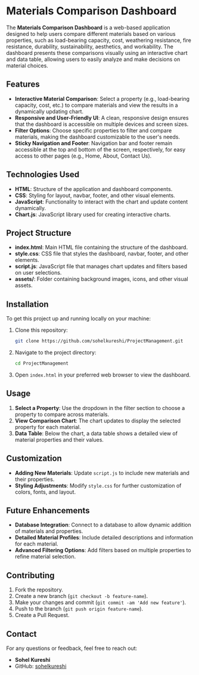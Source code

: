 # Materials Comparison Dashboard

The **Materials Comparison Dashboard** is a web-based application designed to help users compare different materials based on various properties, such as load-bearing capacity, cost, weathering resistance, fire resistance, durability, sustainability, aesthetics, and workability. The dashboard presents these comparisons visually using an interactive chart and data table, allowing users to easily analyze and make decisions on material choices.

## Features

- **Interactive Material Comparison**: Select a property (e.g., load-bearing capacity, cost, etc.) to compare materials and view the results in a dynamically updating chart.
- **Responsive and User-Friendly UI**: A clean, responsive design ensures that the dashboard is accessible on multiple devices and screen sizes.
- **Filter Options**: Choose specific properties to filter and compare materials, making the dashboard customizable to the user's needs.
- **Sticky Navigation and Footer**: Navigation bar and footer remain accessible at the top and bottom of the screen, respectively, for easy access to other pages (e.g., Home, About, Contact Us).

## Technologies Used

- **HTML**: Structure of the application and dashboard components.
- **CSS**: Styling for layout, navbar, footer, and other visual elements.
- **JavaScript**: Functionality to interact with the chart and update content dynamically.
- **Chart.js**: JavaScript library used for creating interactive charts.
  
## Project Structure

- **index.html**: Main HTML file containing the structure of the dashboard.
- **style.css**: CSS file that styles the dashboard, navbar, footer, and other elements.
- **script.js**: JavaScript file that manages chart updates and filters based on user selections.
- **assets/**: Folder containing background images, icons, and other visual assets.

## Installation


To get this project up and running locally on your machine:

1. Clone this repository:

   ```bash
   git clone https://github.com/sohelkureshi/ProjectManagement.git
   ```

2. Navigate to the project directory:

   ```bash
   cd ProjectManagement
   ```

3. Open `index.html` in your preferred web browser to view the dashboard.


## Usage

1. **Select a Property**: Use the dropdown in the filter section to choose a property to compare across materials.
2. **View Comparison Chart**: The chart updates to display the selected property for each material.
3. **Data Table**: Below the chart, a data table shows a detailed view of material properties and their values.

## Customization

- **Adding New Materials**: Update `script.js` to include new materials and their properties.
- **Styling Adjustments**: Modify `style.css` for further customization of colors, fonts, and layout.

## Future Enhancements

- **Database Integration**: Connect to a database to allow dynamic addition of materials and properties.
- **Detailed Material Profiles**: Include detailed descriptions and information for each material.
- **Advanced Filtering Options**: Add filters based on multiple properties to refine material selection.

## Contributing

1. Fork the repository.
2. Create a new branch (`git checkout -b feature-name`).
3. Make your changes and commit (`git commit -am 'Add new feature'`).
4. Push to the branch (`git push origin feature-name`).
5. Create a Pull Request.


## Contact

For any questions or feedback, feel free to reach out:

- **Sohel Kureshi**  
- GitHub: [sohelkureshi](https://github.com/sohelkureshi)





